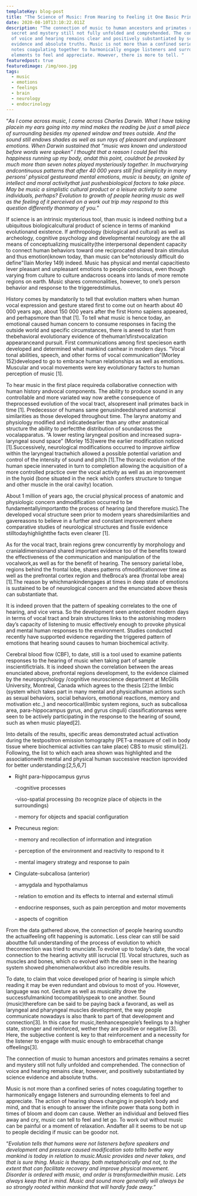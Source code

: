 ```yaml
---
templateKey: blog-post
title: "The Science of Music: From Hearing to Feeling it One Basic Principle "
date: 2020-08-10T13:10:22.011Z
description: "The connection of music to human ancestors and primates remains a
  secret and mystery still not fully unfolded and comprehended. The connection
  of voice and hearing remains clear and positively substantiated by science
  evidence and absolute truths. Music is not more than a confined series of
  notes coagulating together to harmonically engage listeners and surrounding
  elements to feel and appreciate. However, there is more to tell. "
featuredpost: true
featuredimage: /img/ooo.jpg
tags:
  - music
  - emotions
  - feelings
  - brain
  - neurology
  - endocrinology
---
```

“*As I come across music, I come across Charles Darwin. What I have taking placein my ears going into my mind makes the reading be just a small piece of surrounding besides my opened window and trees outside. And the sound still endows shades as well as sun rays of pleasant and unpleasant emotions. When Darwin sustained that “music was known and understood before words were spoken” I thought that a reason I could feel this happiness running up my body, andat this point, couldnot be provoked by much more than seven notes played mysteriously together. In muchvarying andcontinuous patterns that after 40 000 years still find simplicity in many persons’ physical gestureand mental emotions, music is beauty, an ignite of intellect and moral activitythat just pushesbiological factors to take place. May be music a simplistic cultural product or a leisure activity to some individuals, perhaps? Evolution to growth of people hearing music as well as the feeling of it perceived on a work out trip may respond to this question differently thanmany of you.”*

If science is an intrinsic mysterious tool, than music is indeed nothing but a ubiquitous biologicalcultural product of science in terms of mankind evolutionand existence. If anthropology (biological and cultural) as well as archeology, cognitive psychology and developmental neurology are the all means of conceptualizing musicality(the interpersonal dependent capacity to connect human behaviors toward one reciprocated shared brain stimulus and thus emotion)known today, than music can be“notoriously difficult do define”(Iain Morley 149) indeed.       Music has physical and mental capacitiesto lever pleasant and unpleasant emotions to people conscious, even though varying from culture to culture andacross oceans into lands of more remote regions on earth. Music shares commonalities, however, to one’s person behavior and response to the triggeredstimulus.

History comes by mandatorily to tell that evolution matters when human vocal expression and gesture stared first to come out on hearth about 40 000 years ago, about 150 000 years after the first Homo sapiens appeared, and perhapsmore than that \[1]. To tell what music is hence today, an emotional caused human concern to consume responses in facing the outside world and specific circumstances, there is aneed to start from thebehavioral evolutionary evidence of thehuman’sfirstvocalization appearanceand pursuit.                                               First communications among first specieson earth developed and determined what mankind canhear in modern days. “Vocal tonal abilities, speech, and other forms of vocal communication”(Morley 152)developed to go to embrace human relationships as well as emotions. Muscular and vocal movements were key evolutionary factors to human perception of music \[1].

To hear music in the first place requireda collaborative connection with human history andvocal components. The ability to produce sound in any controllable and more variated way now arethe consequence of theprocessed evolution of the vocal tract, alsopresent inall primates back in time \[1]. Predecessor of humans same genusindeedshared anatomical similarities as those developed throughout time. The larynx anatomy and physiology modified and indicatedearlier than any other anatomical structure the ability to perfectthe distribution of soundacross the vocalapparatus. “A lower resting laryngeal position and increased supra-laryngeal sound space” (Morley 153)were the earlier modification noticed \[1].Successively, neurological modifications occurred to improve airflow within the laryngeal tractwhich allowed a possible potential variation and control of the intensity of sound and pitch \[1].The thoracic evolution of the human specie innervated in turn to completion allowing the acquisition of a more controlled practice over the vocal activity as well as an improvement in the hyoid (bone situated in the neck which confers structure to tongue and other muscle in the oral cavity) location.

About 1 million of years ago, the crucial physical process of anatomic and physiologic concern andmodification occurred to be fundamentallyimportantto the process of hearing (and therefore music).The developed vocal structure seen prior to modern years sharedsimilarities and gavereasons to believe in a further and constant improvement where comparative studies of neurological structures and fissile evidence stilltodayhighlightthe facts even clearer \[1].

As for the vocal tract, brain regions grew concurrently by morphology and cranialdimensionand shared important evidence too of the benefits toward the effectiveness of the communication and manipulation of the vocalwork,as well as for the benefit of hearing. The sensory parietal lobe, regions behind the frontal lobe, shares patterns ofmodificationover time as well as the prefrontal cortex region and theBroca’s area (frontal lobe area) \[1].The reason by whichmankindengages at times in deep state of emotions is sustained to be of neurological concern and the enunciated above thesis can substantiate that.

It is indeed proven that the pattern of speaking correlates to the one of hearing, and vice versa. So the development seen antecedent modern days in terms of vocal tract and brain structures links to the astonishing modern day’s capacity of listening to music effectively enough to provoke physical and mental human responses to the environment. Studies conducted recently have supported evidence regarding the triggered pattern of emotions that hearing sound causes to human biochemical activity. 

Cerebral blood flow (CBF), to date, still is a tool used to examine patients responses to the hearing of music when taking part of sample inscientifictrials. It is indeed shown the correlation between the areas enunciated above, prefrontal regions development, to the evidence claimed by the neuropsychology /cognitive neuroscience department at McGills University, Montreal, Canada which agrees to the thesis \[2]:the limbic (system which takes part in many mental and physicalhuman actions such as sexual behaviors, social behaviors, emotional reactions, memory and motivation etc.,) and neocortical(limbic system regions, such as subcallosa area, para-hippocampus gyrus, and gyrus cinguli) classificationareas were seen to be actively participating in the response to the hearing of sound, such as when music played\[2].

Into details of the results, specific areas demonstrated actual activation during the testpositron emission tomography (PET-a measure of cell in body tissue where biochemical activities can take place) CBS to music stimuli\[2]. Following, the list to which each area shown was highlighted and the associationwith mental and physical human successive reaction isprovided for better understanding:\[2,5,6,7]

* Right para-hippocampus gyrus

  \-cognitive processes

  \-viso-spatial processing (to recognize place of objects in the surroundings)

  \- memory for objects and spacial configuration
* Precuneus region:

  \- memory and recollection of information and integration

  \- perception of the environment and reactivity to respond to it

  \- mental imagery strategy and response to pain
* Cingulate-subcallosa (anterior)

  \- amygdala and hypothalamus

  \- relation to emotion and its effects to internal and external stimuli

  \- endocrine responses, such as pain perception and motor movements

  \- aspects of cognition



From the data gathered above, the connection of people hearing soundto the actualfeeling ofit happening is automatic. Less clear can still be said aboutthe full understanding of the process of evolution to which theconnection was tried to enunciate.To evolve up to today’s date, the vocal connection to the hearing activity still iscrucial \[1]. Vocal structures, such as muscles and bones, which co evolved with the one seen in the hearing system showed phenomenalworkbut also incredible results.

To date, to claim that voice developed prior of hearing is simple which reading it may be even redundant and obvious to most of you. However, language was not. Gesture as well as musicality drove the successfulmankind tocompatiblyspeak to one another. Sound (music)therefore can be said to be paying back a favorand, as well as laryngeal and pharyngeal muscles development, the way people communicate nowadays is also thank to part of that development and connection\[3]. In this case for music,itenhancespeople’s feelings to a higher state, stronger and reinforced, wether they are positive or negative \[3]. Here, the subjective content is key to that reinforcement and a necessity for the listener to engage with music enough to embracethat change offeelings\[3].

The connection of music to human ancestors and primates remains a secret and mystery still not fully unfolded and comprehended. The connection of voice and hearing remains clear, however, and positively substantiated by science evidence and absolute truths.

Music is not more than a confined series of notes coagulating together to harmonically engage listeners and surrounding elements to feel and appreciate. The action of hearing shows changing in people’s body and mind, and that is enough to answer the infinite power thata song both in times of bloom and doom can cause. Wether an individual and beloved flies away and cry, music can tell to feel and let go. To work out without music can be painful or a moment of relaxation. Andafter all it seems to be not up to people deciding if music can be goodor not.

“*Evolution tells that humans were not listeners before speakers and development and pressure caused modification soto tellto bethe way mankind is today in relation to music.Music provides and never takes, and that is sure thing. Music is therapy, both metaphorically and not, to the extent that can facilitate recovery and improve physical movement. Disorder is ordered with music, and order is transformedwithin music. Lets always keep that in mind. Music and sound more generally will always be so strongly rooted within mankind that will hardly fade away.”*